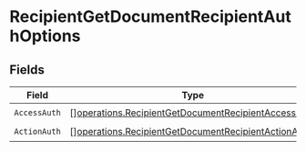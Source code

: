 # RecipientGetDocumentRecipientAuthOptions


## Fields

| Field                                                                                                                      | Type                                                                                                                       | Required                                                                                                                   | Description                                                                                                                |
| -------------------------------------------------------------------------------------------------------------------------- | -------------------------------------------------------------------------------------------------------------------------- | -------------------------------------------------------------------------------------------------------------------------- | -------------------------------------------------------------------------------------------------------------------------- |
| `AccessAuth`                                                                                                               | [][operations.RecipientGetDocumentRecipientAccessAuth](../../models/operations/recipientgetdocumentrecipientaccessauth.md) | :heavy_check_mark:                                                                                                         | N/A                                                                                                                        |
| `ActionAuth`                                                                                                               | [][operations.RecipientGetDocumentRecipientActionAuth](../../models/operations/recipientgetdocumentrecipientactionauth.md) | :heavy_check_mark:                                                                                                         | N/A                                                                                                                        |